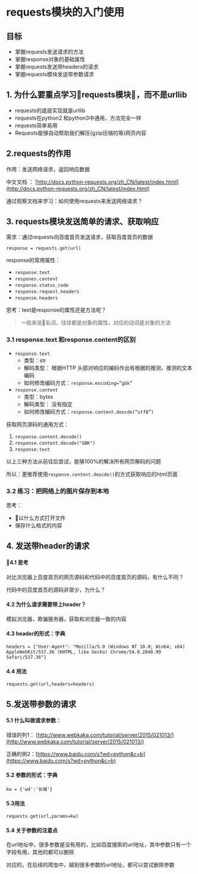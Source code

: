 # requests模块的入门使用

## 目标

- 掌握requests发送请求的方法
- 掌握response对象的基础属性
- 掌握requests发送带headers的请求
- 掌握requests模块发送带参数请求

## 1. 为什么要重点学习requests模块，而不是urllib

- requests的底层实现就是urllib
- requests在python2 和python3中通用，方法完全一样
- requests简单易用
- Requests能够自动帮助我们解压(gzip压缩的等)网页内容

## 2.requests的作用

作用：发送网络请求，返回响应数据

中文文档 ： [http://docs.python-requests.org/zh_CN/latest/index.html](http://docs.python-requests.org/zh_CN/latest/index.html)

通过观察文档来学习：如何使用requests来发送网络请求？

## 3. requests模块发送简单的请求、获取响应

需求：通过requests向百度首页发送请求，获取百度首页的数据

```
response = requests.get(url)

```

response的常用属性：

- `response.text`
- `respones.content`
- `response.status_code`
- `response.request.headers`
- `response.headers`

思考：text是response的属性还是方法呢？

> 一般来说名词，往往都是对象的属性，对应的动词是对象的方法

### 3.1 response.text 和response.content的区别

- `response.text`
  - 类型：str
  - 解码类型： 根据HTTP 头部对响应的编码作出有根据的推测，推测的文本编码
  - 如何修改编码方式：`response.encoding=”gbk”`
- `response.content`
  - 类型：bytes
  - 解码类型： 没有指定
  - 如何修改编码方式：`response.content.deocde(“utf8”)`

获取网页源码的通用方式：

1. `response.content.decode()`
2. `response.content.decode("GBK")`
3. `response.text`

以上三种方法从前往后尝试，能够100%的解决所有网页解码的问题

所以：更推荐使用`response.content.deocde()`的方式获取响应的html页面

### 3.2 练习：把网络上的图片保存到本地

思考：

- 以什么方式打开文件
- 保存什么格式的内容

## 4. 发送带header的请求

#### 4.1 思考

对比浏览器上百度首页的网页源码和代码中的百度首页的源码，有什么不同？

代码中的百度首页的源码非常少，为什么？

#### 4.2 为什么请求需要带上header？

模拟浏览器，欺骗服务器，获取和浏览器一致的内容

#### 4.3 header的形式：字典

`headers = {"User-Agent": "Mozilla/5.0 (Windows NT 10.0; Win64; x64) AppleWebKit/537.36 (KHTML, like Gecko) Chrome/54.0.2840.99 Safari/537.36"}`

#### 4.4 用法

`requests.get(url,headers=headers)`

## 5.发送带参数的请求

#### 5.1 什么叫做请求参数：

错误的列1： [http://www.webkaka.com/tutorial/server/2015/021013/](http://www.webkaka.com/tutorial/server/2015/021013/)

正确的例2：[https://www.baidu.com/s?wd=python&c=b](https://www.baidu.com/s?wd=python&c=b)

#### 5.2 参数的形式：字典

`kw = {'wd':'长城'}`

#### 5.3用法

`requests.get(url,params=kw)`

#### 5.4 关于参数的注意点

在url地址中，很多参数是没有用的，比如百度搜索的url地址，其中参数只有一个字段有用，其他的都可以删除

对应的，在后续的爬虫中，越到很多参数的url地址，都可以尝试删除参数